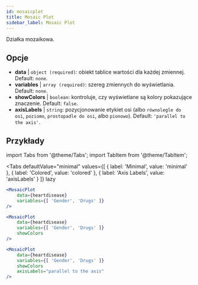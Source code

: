 ```yaml
---
id: mosaicplot
title: Mosaic Plot
sidebar_label: Mosaic Plot
---
```


Działka mozaikowa.

## Opcje

* __data__ | `object (required)`: obiekt tablice wartości dla każdej zmiennej. Default: `none`.
* __variables__ | `array (required)`: szereg zmiennych do wyświetlania. Default: `none`.
* __showColors__ | `boolean`: kontroluje, czy wyświetlane są kolory pokazujące znaczenie. Default: `false`.
* __axisLabels__ | `string`: pozycjonowanie etykiet osi (albo `równolegle do osi`, `poziomo`, `prostopadle do osi`, albo `pionowo`). Default: `'parallel to the axis'`.


## Przykłady

import Tabs from '@theme/Tabs';
import TabItem from '@theme/TabItem';

<Tabs
    defaultValue="minimal"
    values={[
        { label: 'Minimal', value: 'minimal' },
        { label: 'Colored', value: 'colored' },
        { label: 'Axis Labels', value: 'axisLabels' }
    ]}
    lazy
>

<TabItem value="minimal">

```jsx live
<MosaicPlot
    data={heartdisease} 
    variables={[ 'Gender', 'Drugs' ]}
/>
```

</TabItem>

<TabItem value="colored">

```jsx live
<MosaicPlot
    data={heartdisease} 
    variables={[ 'Gender', 'Drugs' ]}
    showColors
/>
```

</TabItem>

<TabItem value="axisLabels">

```jsx live
<MosaicPlot
    data={heartdisease} 
    variables={[ 'Gender', 'Drugs' ]}
    showColors
    axisLabels="parallel to the axis"
/>
```

</TabItem>

</Tabs>
